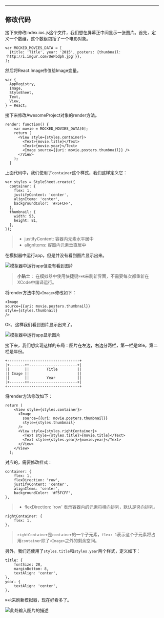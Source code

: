 ---------

## 修改代码 ##

接下来修改index.ios.js这个文件，我们想在屏幕正中间显示一张图片。首先，定义一个数组，这个数组包括了一个电影对象。

    var MOCKED_MOVIES_DATA = [
      {title: 'Title', year: '2015', posters: {thumbnail: 'http://i.imgur.com/UePbdph.jpg'}},
    ];
    
然后将React.Image传值给Image变量。

    var {
      AppRegistry,
      Image,
      StyleSheet,
      Text,
      View,
    } = React;

接下来修改AwesomeProject对象的render方法。

    render: function() {
        var movie = MOCKED_MOVIES_DATA[0];
        return (
          <View style={styles.container}>
            <Text>{movie.title}</Text>
            <Text>{movie.year}</Text>
            <Image source={{uri: movie.posters.thumbnail}} />
          </View>
        );
      }
      
上面代码中，我们使用了`container`这个样式，我们这样定义它：

    var styles = StyleSheet.create({
      container: {
        flex: 1,
        justifyContent: 'center',
        alignItems: 'center',
        backgroundColor: '#F5FCFF',
      },
      thumbnail: {
        width: 53,
        height: 81,
      },
    });

> - justifyContent: 容器内元素水平居中
> - alignItems: 容器内元素垂直居中

在模拟器中运行app，但是并没有看到图片显示出来。

![模拟器中运行app但没有看到图片][1]

> **小贴士**： 在模拟器中使用快捷键`⌘+R`来刷新界面，不需要每次都重新在XCode中编译运行。

将render方法中的`<Image>`修改如下：

    <Image 
    source={{uri: movie.posters.thumbnail}}
    style={styles.thumbnail}
    />
    
Ok，这样我们看到图片显示出来了。

![模拟器中运行app显示图片][2]

接下来，我们想实现这样的布局：图片在左边，右边分两栏，第一栏是title，第二栏是年份。

    +---------------------------------+
    |+-------++----------------------+|
    ||       ||        Title         ||
    || Image ||                      ||
    ||       ||        Year          ||
    |+-------++----------------------+|
    +---------------------------------+

将render方法修改如下：
    
    return (
        <View style={styles.container}>
          <Image
            source={{uri: movie.posters.thumbnail}}
            style={styles.thumbnail}
          />
          <View style={styles.rightContainer}>
            <Text style={styles.title}>{movie.title}</Text>
            <Text style={styles.year}>{movie.year}</Text>
          </View>
        </View>
      );
      
对应的，需要修改样式：

    container: {
        flex: 1,
        flexDirection: 'row',
        justifyContent: 'center',
        alignItems: 'center',
        backgroundColor: '#F5FCFF',
    },

> - flexDirection: 'row' 表示容器内的元素将横向排列，默认是竖向排列。

    rightContainer: {
        flex: 1,
    },
    
> `rightContainer`是`container`的一个子元素，`flex: 1`表示这个子元素将占用`container`除了`<Image>`之外的剩余空间。

另外，我们还使用了`styles.title`和`styles.year`两个样式，定义如下：

    title: {
        fontSize: 20,
        marginBottom: 8,
        textAlign: 'center',
    },
    year: {
        textAlign: 'center',
    },
    
`⌘+R`来刷新模拟器，现在好看多了。

![此处输入图片的描述][3]


  [1]: content/20151217/simulator_no_image.png
  [2]: content/20151217/simulator_has_image.png
  [3]: content/20151217/simulator_one_movie.png
